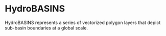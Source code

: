 # HydroBASINS

HydroBASINS represents a series of vectorized polygon layers that depict sub-basin boundaries at a global scale.

